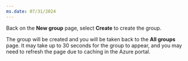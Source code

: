 ```yaml
---
ms.date: 07/31/2024
---
```

Back on the **New group** page, select **Create** to create the group.

The group will be created and you will be taken back to the **All groups** page. It may take up to 30 seconds for the group to appear, and you may need to refresh the page due to caching in the Azure portal.
